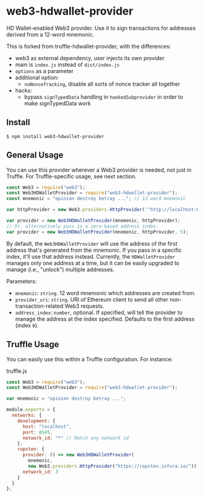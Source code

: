 # web3-hdwallet-provider
HD Wallet-enabled Web3 provider. Use it to sign transactions for addresses derived from a 12-word mnemonic.

This is forked from truffle-hdwallet-provider, with the differences:

- web3 as external dependency, user injects its own provider
- main is `index.js` instead of `dist/index.js`
- `options` as a parameter
- additional option:
    - `noNonceTracking`, disable all sorts of nonce tracker all together
- hacks:
    - bypass `signTypedData` handling in `hookedSubprovider` in order to make signTypedData work

## Install

```
$ npm install web3-hdwallet-provider
```

## General Usage

You can use this provider wherever a Web3 provider is needed, not just in Truffle. For Truffle-specific usage, see next section.

```javascript
const Web3 = require("web3");
const Web3HDWalletProvider = require("web3-hdwallet-provider");
const mnemonic = "opinion destroy betray ..."; // 12 word mnemonic

var httpProvider = new Web3.providers.HttpProvider('"http://localhost:8545');

var provider = new Web3HDWalletProvider(mnemonic, httpProvider);
// Or, alternatively pass in a zero-based address index.
var provider = new Web3HDWalletProvider(mnemonic, httpProvider, 5);

```

By default, the `Web3HDWalletProvider` will use the address of the first address that's generated from the mnemonic. If you pass in a specific index, it'll use that address instead. Currently, the `HDWalletProvider` manages only one address at a time, but it can be easily upgraded to manage (i.e., "unlock") multiple addresses.

Parameters:

- `mnemonic`: `string`. 12 word mnemonic which addresses are created from.
- `provider_uri`: `string`. URI of Ethereum client to send all other non-transaction-related Web3 requests.
- `address_index`: `number`, optional. If specified, will tell the provider to manage the address at the index specified. Defaults to the first address (index `0`).

## Truffle Usage

You can easily use this within a Truffle configuration. For instance:

truffle.js
```javascript
const Web3 = require("web3");
const Web3HDWalletProvider = require("web3-hdwallet-provider");

var mnemonic = "opinion destroy betray ...";

module.exports = {
  networks: {
    development: {
      host: "localhost",
      port: 8545,
      network_id: "*" // Match any network id
    },
    ropsten: {
      provider: () => new Web3HDWalletProvider(
        mnemonic,
        new Web3.providers.HttpProvider("https://ropsten.infura.io/")),
      network_id: 3
    }
  }
};
```
